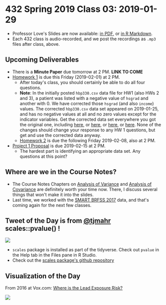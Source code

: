 # 432 Spring 2019 Class 03: 2019-01-29

- Professor Love's Slides are now available: [in PDF](https://github.com/THOMASELOVE/2019-432/blob/master/slides/class03/432_2019_slides03.pdf), or [in R Markdown](https://github.com/THOMASELOVE/2019-432/blob/master/slides/class03/432_2019_slides03.Rmd). 
- Each 432 class is audio-recorded, and we post the recordings as `.mp3` files after class, above.

## Upcoming Deliverables

- There is a **Minute Paper** due tomorrow at 2 PM. **LINK TO COME**
- [Homework 1](https://github.com/THOMASELOVE/2019-432/tree/master/homework) is due this Friday (2019-02-01) at 2 PM.
    - After today's class, you should certainly be able to do all four questions.
    - **Note**: In the initially posted `hbp330.csv` data file for HW1 (also HWs 2 and 3), a patient was listed with a negative value of `hsgrad` and another with 0. We have corrected those `hsgrad` (and also `income`) values. The corrected `hbp330.csv` data set appeared on 2019-01-25, and has no negative values at all and no zero values except for the indicator variables. Get the corrected data set everywhere you got the original one, including [here](https://raw.githubusercontent.com/THOMASELOVE/2019-432/master/data-and-code/hbp330.csv), or [here](https://raw.githubusercontent.com/THOMASELOVE/2019-432/master/homework/homework1/data/hbp330.csv), or [here](https://raw.githubusercontent.com/THOMASELOVE/2019-432/master/homework/homework2/data/hbp330.csv), or [here](https://raw.githubusercontent.com/THOMASELOVE/2019-432/master/homework/homework3/data/hbp330.csv). None of the changes should change your response to any HW 1 questions, but get and use the corrected data anyway.
    - [Homework 2](https://github.com/THOMASELOVE/2019-432/tree/master/homework) is due the following Friday 2019-02-08, also at 2 PM.
- [Project 1 Proposal](https://github.com/THOMASELOVE/2019-432/tree/master/projects) is due 2019-02-15 at 2 PM. 
    - The hardest part is identifying an appropriate data set. Any questions at this point?
 
## Where are we in the Course Notes?

- The Course Notes Chapters on [Analysis of Variance](https://thomaselove.github.io/2019-432-book/analysis-of-variance.html) and [Analysis of Covariance](https://thomaselove.github.io/2019-432-book/analysis-of-covariance.html) are definitely worth your time now. There, I discuss several things that won't make it into the slides.
- Last time, we worked with the [SMART BRFSS 2017](https://github.com/THOMASELOVE/2019-432/tree/master/data-and-code/smart_2017) data, and that's coming again for the next few classes.

## Tweet of the Day is from [@tjmahr](https://twitter.com/tjmahr/status/1089373127153459200?s=11) scales::pvalue() !

![](https://github.com/THOMASELOVE/2019-432/blob/master/slides/class03/figures/mahr_tw.PNG)

- `scales` package is installed as part of the tidyverse. Check out `pvalue` in the Help tab in the Files pane in R Studio.
- Check out the [scales package's github repository](https://github.com/r-lib/scales)

## Visualization of the Day

From 2016 at Vox.com: [Where is the Lead Exposure Risk?](https://www.vox.com/a/lead-exposure-risk-map)

![](https://github.com/THOMASELOVE/2019-432/blob/master/slides/class03/figures/lead_map.PNG)

